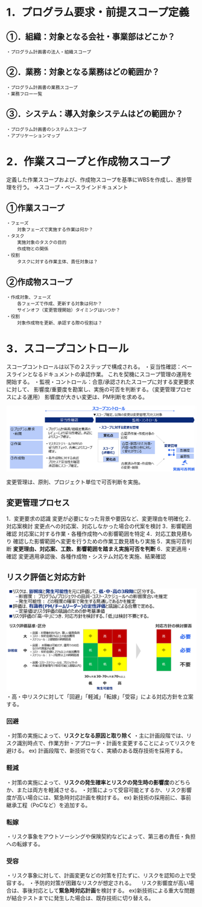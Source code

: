 # 1．プログラム要求・前提スコープ定義
## ①．組織：対象となる会社・事業部はどこか？
    ・プログラム計画書の法人・組織スコープ

## ②．業務：対象となる業務はどの範囲か？
    ・プログラム計画書の業務スコープ
    ・業務フロー一覧

## ③．システム：導入対象システムはどの範囲か？
    ・プログラム計画書のシステムスコープ
    ・アプリケーションマップ

# 2．作業スコープと作成物スコープ
定義した作業スコープおよび、作成物スコープを基準にWBSを作成し、進捗管理を行う。
→スコープ・ベースラインドキュメント

## ①作業スコープ
    ・フェーズ
        対象フェーズで実施する作業は何か？
    ・タスク
        実施対象のタスクの目的
        作成物との関係
    ・役割
        タスクに対する作業主体、責任対象は？

## ②作成物スコープ
    ・作成対象、フェーズ
        各フェーズで作成、更新する対象は何か？
        サインオフ（変更管理開始）タイミングはいつか？
    ・役割
        対象作成物を更新、承認する際の役割は？

# 3．スコープコントロール
スコープコントロールは以下の２ステップで構成される。
・妥当性確認：ベースラインとなるドキュメントの承認作業。
    これを契機にスコープ管理の運用を開始する。
・監視・コントロール：合意/承認されたスコープに対する変更要求に対して、
    影響度/重要度を勘案し、実施の可否を判断する。（変更管理プロセスによる運用）
    影響度が大きい変更は、PM判断を求める。

![alt text](img/スコープコントロール.png)

変更管理は、原則、プロジェクト単位で可否判断を実施。
## 変更管理プロセス
1．変更要求の認識
    変更が必要になった背景や要因など、変更理由を明確化
2．対応案検討
    変更点への対応案、対応しなかった場合の代案を検討
3．影響範囲確認
    対応案に対する作業・各種作成物への影響範囲を特定
4．対応工数見積もり
    確認した影響範囲へ変更を行うための作業工数見積もり実施
5．実施可否判断
    **変更理由、対応案、工数、影響範囲を踏まえ実施可否を判断**
6．変更適用・確認
    変更適用承認後、各種作成物・システム対応を実施、結果確認

## リスク評価と対応方針
![alt text](img/リスク評価と対応方針.png)
・高・中リスクに対して「回避」「軽減」「転嫁」「受容」による対応方針を立案する。

### 回避
・対策の実施によって、**リスクとなる原因と取り除く**
・主に計画段階では、リスク識別時点で、作業方針・アプローチ・計画を変更することによってリスクを避ける。
    ex) 計画段階で、新技術でなく、実績のある既存技術を採用する。

### 軽減
・対策の実施によって、**リスクの発生確率とリスクの発生時の影響度**のどちらか、または両方を軽減させる。
・対策によって受容可能とするか、リスク影響度が高い場合には、緊急時対応計画を検討する。
    ex) 新技術の採用前に、事前継承工程（PoCなど）を追加する。

### 転嫁
・リスク事象をアウトソーシングや保険契約などによって、第三者の責任・負担への転嫁する。

### 受容
・リスク事象に対して、計画変更などの対策を打たずに、リスクを認知の上で受容する。
・予防的対策が困難なリスクが想定される。
　リスク影響度が高い場合は、事後対応として**緊急時対応計画**を検討する。
    ex)新技術による重大な問題が結合テストまでに発生した場合は、既存技術に切り替える。
